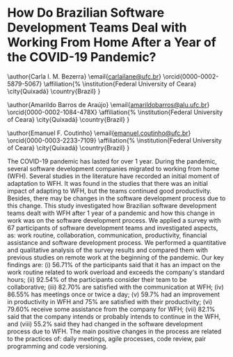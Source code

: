# How Do Brazilian Software Development Teams Deal with Working From Home After a Year of the COVID-19 Pandemic?

\author{Carla I. M. Bezerra}
\email{carlailane@ufc.br}
\orcid{0000-0002-5879-5067}
\affiliation{%
  \institution{Federal University of Ceara}
  \city{Quixadá}
  \country{Brazil}
}

\author{Amarildo Barros de Araújo}
\email{amarildobarros@alu.ufc.br}
\orcid{0000-0002-1084-478X}
\affiliation{%
    \institution{Federal University of Ceara}
    \city{Quixadá}
    \country{Brazil}
}

\author{Emanuel F. Coutinho}
\email{emanuel.coutinho@ufc.br}
\orcid{0000-0003-2233-7109}
\affiliation{%
  \institution{Federal University of Ceara}
  \city{Quixadá}
  \country{Brazil}
}

The COVID-19 pandemic has lasted for over 1 year. During the pandemic, several software development companies migrated to working from home (WFH). Several studies in the literature have recorded an initial moment of adaptation to WFH. It was found in the studies that there was an initial impact of adapting to WFH, but the teams continued good productivity. Besides, there may be changes in the software development process due to this change. This study investigated how Brazilian software development teams dealt with WFH after 1 year of a pandemic and how this change in work was on the software development process. We applied a survey with 67 participants of software development teams and investigated aspects, as: work routine, collaboration, communication, productivity, financial assistance and software development process. We performed a quantitative and qualitative analysis of the survey results and compared them with previous studies on remote work at the beginning of the pandemic. Our key findings are: (i) 56.71% of the participants said that it has an impact on the work routine related to work overload and exceeds the company's standard hours; (ii) 92.54% of the participants consider their team to be collaborative; (iii) 82.70% are satisfied with the communication at WFH; (iv) 86.55\% has meetings once or twice a day; (v) 59.7% had an improvement in productivity in WFH and 75% are satisfied with their productivity; (vi) 79.60% receive some assistance from the company for WFH; (vii) 82.1% said that the company intends or probably intends to continue in the WFH, and (viii) 55.2% said they had changed in the software development process due to WFH. The main positive changes in the process are related to the practices of: daily meetings, agile processes, code review, pair programming and code versioning.
